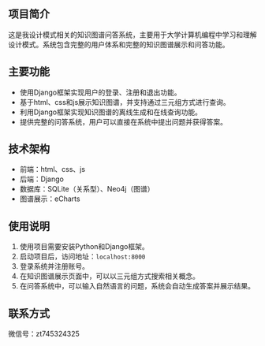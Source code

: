 ## 项目简介

这是我设计模式相关的知识图谱问答系统，主要用于大学计算机编程中学习和理解设计模式。系统包含完整的用户体系和完整的知识图谱展示和问答功能。

## 主要功能

- 使用Django框架实现用户的登录、注册和退出功能。
- 基于html、css和js展示知识图谱，并支持通过三元组方式进行查询。
- 利用Django框架实现知识图谱的离线生成和在线查询功能。
- 提供完整的问答系统，用户可以直接在系统中提出问题并获得答案。


## 技术架构

- 前端：html、css、js
- 后端：Django
- 数据库：SQLite（关系型）、Neo4j（图谱）
- 图谱展示：eCharts


## 使用说明

1. 使用项目需要安装Python和Django框架。
2. 启动项目后，访问地址：`localhost:8000`
3. 登录系统并注册账号。
4. 在知识图谱展示页面中，可以以三元组方式搜索相关概念。
5. 在问答系统中，可以输入自然语言的问题，系统会自动生成答案并展示结果。


## 联系方式

微信号：zt745324325